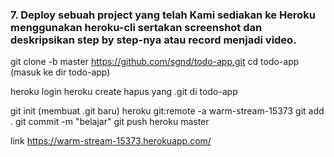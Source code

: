 ### 7. Deploy sebuah project yang telah Kami sediakan ke Heroku menggunakan heroku-cli sertakan screenshot dan deskripsikan step by step-nya atau record menjadi video.

git clone -b master https://github.com/sgnd/todo-app.git
cd todo-app (masuk ke dir todo-app)

heroku login
heroku create
hapus yang .git di todo-app

git init (membuat .git baru)
heroku git:remote -a warm-stream-15373
git add .
git commit -m "belajar"
git push heroku master

link https://warm-stream-15373.herokuapp.com/